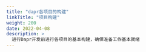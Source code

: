 ```yaml
---
title: "dapr各项目的构建"
linkTitle: "项目构建"
weight: 200
date: 2022-04-08
description: >
  进行Dapr开发前进行各项目的基本构建，确保准备工作基本就绪
---
```


